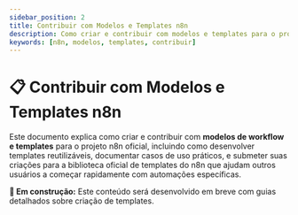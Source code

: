```yaml
---
sidebar_position: 2
title: Contribuir com Modelos e Templates n8n
description: Como criar e contribuir com modelos e templates para o projeto n8n oficial
keywords: [n8n, modelos, templates, contribuir]
---
```


# 📋 Contribuir com Modelos e Templates n8n

Este documento explica como criar e contribuir com **modelos de workflow e templates** para o projeto n8n oficial, incluindo como desenvolver templates reutilizáveis, documentar casos de uso práticos, e submeter suas criações para a biblioteca oficial de templates do n8n que ajudam outros usuários a começar rapidamente com automações específicas.

**🔄 Em construção:** Este conteúdo será desenvolvido em breve com guias detalhados sobre criação de templates.
